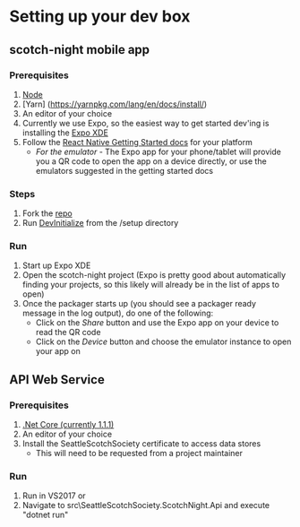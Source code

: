 # Setting up your dev box

## scotch-night mobile app

### Prerequisites
1. [Node](https://nodejs.org/en/)
2. [Yarn] (https://yarnpkg.com/lang/en/docs/install/)
3. An editor of your choice
4. Currently we use Expo, so the easiest way to get started dev'ing is installing the [Expo XDE](https://github.com/expo/xde)
5. Follow the [React Native Getting Started docs](https://facebook.github.io/react-native/docs/getting-started.html) for your platform
    * *For the emulator* - The Expo app for your phone/tablet will provide you a QR code to open the app on a device directly, or use the emulators suggested in the getting started docs

### Steps

1. Fork the [repo](https://help.github.com/articles/fork-a-repo/)
2. Run [DevInitialize](../setup/DevInitialize.ps1) from the /setup directory

### Run

1. Start up Expo XDE
2. Open the scotch-night project (Expo is pretty good about automatically finding your projects, so this likely will already be in the list of apps to open)
3. Once the packager starts up (you should see a packager ready message in the log output), do one of the following:
    * Click on the *Share* button and use the Expo app on your device to read the QR code
    * Click on the *Device* button and choose the emulator instance to open your app on

## API Web Service

### Prerequisites

1. [.Net Core (currently 1.1.1)](https://www.microsoft.com/net/download/core)
2. An editor of your choice
3. Install the SeattleScotchSociety certificate to access data stores
    * This will need to be requested from a project maintainer

### Run

1. Run in VS2017 or
2. Navigate to src\SeattleScotchSociety.ScotchNight.Api and execute "dotnet run"

